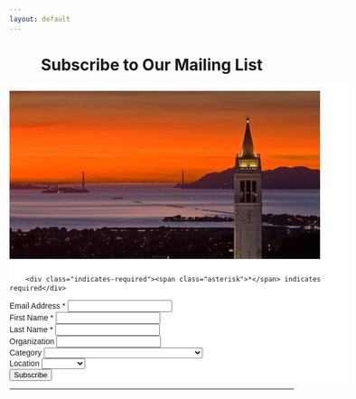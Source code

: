 ```yaml
---
layout: default
---
```




<h1  style="text-align:center">Subscribe to Our Mailing List</h1>


<link href="//cdn-images.mailchimp.com/embedcode/classic-071822.css" rel="stylesheet" type="text/css">
<style type="text/css">
	#mc_embed_signup{background:#fff; clear:left; font:14px Helvetica,Arial,sans-serif;  width:600px; margin-left: auto;
  margin-right: auto;}
</style>
<div id="mc_embed_signup">
    <form action="https://berkeley.us14.list-manage.com/subscribe/post?u=0d89bb5c8066a9533eb98759d&amp;id=c0a5c3e877&amp;f_id=004ae9e0f0" method="post" id="mc-embedded-subscribe-form" name="mc-embedded-subscribe-form" class="validate" target="_blank" novalidate>
        <div id="mc_embed_signup_scroll">
        <img src="/assets/images/uc_berkeley_sunset.jpg" alt="Berkeley RDI"
            style="width: 550px; height: auto; margin-top: 10px; margin-bottom: 10px;">
    
        <div class="indicates-required"><span class="asterisk">*</span> indicates required</div>
<div class="mc-field-group">
	<label for="mce-EMAIL">Email Address  <span class="asterisk">*</span>
</label>
	<input type="email" value="" name="EMAIL" class="required email" id="mce-EMAIL" required>
	<span id="mce-EMAIL-HELPERTEXT" class="helper_text"></span>
</div>
<div class="mc-field-group">
	<label for="mce-FNAME">First Name  <span class="asterisk">*</span>
</label>
	<input type="text" value="" name="FNAME" class="required" id="mce-FNAME" required>
	<span id="mce-FNAME-HELPERTEXT" class="helper_text"></span>
</div>
<div class="mc-field-group">
	<label for="mce-LNAME">Last Name  <span class="asterisk">*</span>
</label>
	<input type="text" value="" name="LNAME" class="required" id="mce-LNAME" required>
	<span id="mce-LNAME-HELPERTEXT" class="helper_text"></span>
</div>
<div class="mc-field-group">
	<label for="mce-ORG">Organization </label>
	<input type="text" value="" name="ORG" class="" id="mce-ORG">
	<span id="mce-ORG-HELPERTEXT" class="helper_text"></span>
</div>
<div class="mc-field-group">
	<label for="mce-CATEGORY">Category </label>
	<select name="CATEGORY" class="" id="mce-CATEGORY">
	<option value=""></option>
	<option value="Academic">Academic</option>
<option value="Industry">Industry</option>
<option value="Third ChoiceOther (e.g. NGO, Government)">Third ChoiceOther (e.g. NGO, Government)</option>

	</select>
	<span id="mce-CATEGORY-HELPERTEXT" class="helper_text"></span>
</div>
<div class="mc-field-group">
	<label for="mce-LOCATION">Location </label>
	<select name="LOCATION" class="" id="mce-LOCATION">
	<option value=""></option>
	<option value="Berkeley">Berkeley</option>
<option value="Bay Area">Bay Area</option>
<option value="Remote">Remote</option>

	</select>
	<span id="mce-LOCATION-HELPERTEXT" class="helper_text"></span>
</div>
	<div id="mce-responses" class="clear">
		<div class="response" id="mce-error-response" style="display:none"></div>
		<div class="response" id="mce-success-response" style="display:none"></div>
	</div>    
    <div style="position: absolute; left: -5000px;" aria-hidden="true"><input type="text" name="b_0d89bb5c8066a9533eb98759d_c0a5c3e877" tabindex="-1" value=""></div>
    <div class="clear"><input type="submit" value="Subscribe" name="subscribe" id="mc-embedded-subscribe" class="button"></div>
    </div>
</form>
</div>
<script type='text/javascript' src='//s3.amazonaws.com/downloads.mailchimp.com/js/mc-validate.js'></script><script type='text/javascript'>(function($) {window.fnames = new Array(); window.ftypes = new Array();fnames[0]='EMAIL';ftypes[0]='email';fnames[1]='FNAME';ftypes[1]='text';fnames[2]='LNAME';ftypes[2]='text';fnames[3]='ADDRESS';ftypes[3]='address';fnames[4]='PHONE';ftypes[4]='phone';fnames[5]='BIRTHDAY';ftypes[5]='birthday';fnames[6]='ORG';ftypes[6]='text';fnames[7]='CATEGORY';ftypes[7]='dropdown';fnames[8]='LOCATION';ftypes[8]='dropdown';}(jQuery));var $mcj = jQuery.noConflict(true);</script>

---
